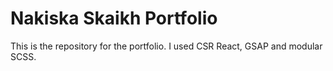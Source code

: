 # Nakiska Skaikh Portfolio

This is the repository for the portfolio. I used CSR React, GSAP and modular SCSS.
